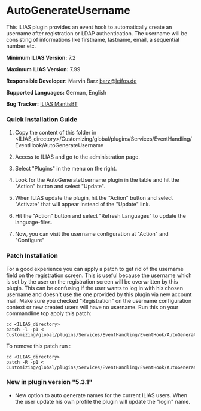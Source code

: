 # AutoGenerateUsername

This ILIAS plugin provides an event hook to automatically create an username after registration or LDAP authentication.
The username will be consisting of informations like firstname, lastname, email, a sequential number etc.

**Minimum ILIAS Version:**
7.2

**Maximum ILIAS Version:**
7.99

**Responsible Developer:**
Marvin Barz barz@leifos.de

**Supported Languages:**
German, English

**Bug Tracker:**
[ILIAS MantisBT](http://www.ilias.de/mantis/search.php?project_id=3&category=AutoGenerateUsername)

### Quick Installation Guide
1. Copy the content of this folder in <ILIAS_directory>/Customizing/global/plugins/Services/EventHandling/EventHook/AutoGenerateUsername

2. Access to ILIAS and go to the administration page.

3. Select "Plugins" in the menu on the right.

5. Look for the AutoGenerateUsername plugin in the table and hit the "Action" button and select "Update".

6. When ILIAS update the plugin, hit the "Action" button and select "Activate" that will appear instead of the "Update" link.

7. Hit the "Action" button and select "Refresh Languages" to update the language-files.

8. Now, you can visit the username configuration at "Action" and "Configure"


### Patch Installation

For a good experience you can apply a patch to get rid of the username field on the registration screen. This is useful because the username which is set by the user on the registration screen will be overwritten by this plugin. This can be confusing if the user wants to log in with his chosen username and doesn't use the one provided by this plugin via new account mail.
Make sure you checked "Registration" on the username configuration context or new created users will have no username.
Run this on your commandline top apply this patch:

	cd <ILIAS_directory>
	patch -l -p1 < Customizing/global/plugins/Services/EventHandling/EventHook/AutoGenerateUsername/patches/7_x_xagu_hide_username_patch.diff

To remove this patch run :

	cd <ILIAS_directory>
	patch -R -p1 < Customizing/global/plugins/Services/EventHandling/EventHook/AutoGenerateUsername/patches/7_x_xagu_hide_username_patch.diff

### New in plugin version "5.3.1"

- New option to auto generate names for the current ILIAS users. When the user update his own profile the plugin will update the "login" name.
